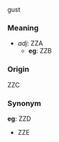 gust
### Meaning
+ _adj_: ZZA
    + __eg__: ZZB

### Origin

ZZC

### Synonym

__eg__: ZZD

+ ZZE


